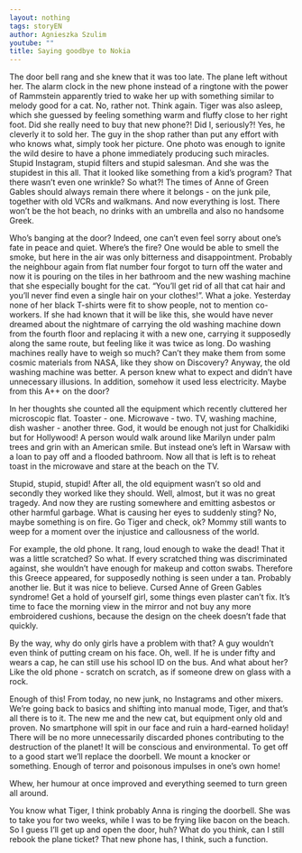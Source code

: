 ```yaml
---
layout: nothing
tags: storyEN
author: Agnieszka Szulim
youtube: ""
title: Saying goodbye to Nokia
---
```

The door bell rang and she knew that it was too late. The plane left without her. The alarm clock in the new phone instead of a ringtone with the power of Rammstein apparently tried to wake her up with something similar to melody good for a cat. No, rather not. Think again. Tiger was also asleep, which she guessed by feeling something warm and fluffy close to her right foot. Did she really need to buy that new phone?! Did I, seriously?! Yes, he cleverly it to sold her. The guy in the shop rather than put any effort with who knows what, simply took her picture. One photo was enough to ignite the wild desire to have a phone immediately producing such miracles. Stupid Instagram, stupid filters and stupid salesman. And she was the stupidest in this all. That it looked like something from a kid’s program? That there wasn’t even one wrinkle? So what?! The times of Anne of Green Gables should always remain there where it belongs - on the junk pile, together with old VCRs and walkmans. And now everything is lost. There won’t be the hot beach, no drinks with an umbrella and also no handsome Greek.

Who’s banging at the door? Indeed, one can’t even feel sorry about one’s fate in peace and quiet. Where’s the fire? One would be able to smell the smoke, but here in the air was only bitterness and disappointment. Probably the neighbour again from flat number four forgot to turn off the water and now it is pouring on the tiles in her bathroom and the new washing machine that she especially bought for the cat. “You’ll get rid of all that cat hair and you’ll never find even a single hair on your clothes!”. What a joke. Yesterday none of her black T-shirts were fit to show people, not to mention co-workers. If she had known that it will be like this, she would have never dreamed about the nightmare of carrying the old washing machine down from the fourth floor and replacing it with a new one, carrying it supposedly along the same route, but feeling like it was twice as long. Do washing machines really have to weigh so much? Can’t they make them from some cosmic materials from NASA, like they show on Discovery? Anyway, the old washing machine was better. A person knew what to expect and didn’t have unnecessary illusions. In addition, somehow it used less electricity. Maybe from this A++ on the door?

In her thoughts she counted all the equipment which recently cluttered her microscopic flat. Toaster - one. Microwave - two. TV, washing machine, dish washer - another three. God, it would be enough not just for Chalkidiki but for Hollywood! A person would walk around like Marilyn under palm trees and grin with an American smile. But instead one’s left in Warsaw with a loan to pay off and a flooded bathroom. Now all that is left is to reheat toast in the microwave and stare at the beach on the TV.

Stupid, stupid, stupid! After all, the old equipment wasn’t so old and secondly they worked like they should. Well, almost, but it was no great tragedy. And now they are rusting somewhere and emitting asbestos or other harmful garbage. What is causing her eyes to suddenly sting? No, maybe something is on fire. Go Tiger and check, ok? Mommy still wants to weep for a moment over the injustice and callousness of the world.


For example, the old phone. It rang, loud enough to wake the dead! That it was a little scratched? So what. If every scratched thing was discriminated against, she wouldn’t have enough for makeup and cotton swabs. Therefore this Greece appeared, for supposedly nothing is seen under a tan. Probably another lie. But it was nice to believe. Cursed Anne of Green Gables syndrome! Get a hold of yourself girl, some things even plaster can’t fix. It’s time to face the morning view in the mirror and not buy any more embroidered cushions, because the design on the cheek doesn’t fade that quickly.

By the way, why do only girls have a problem with that? A guy wouldn’t even think of putting cream on his face. Oh, well. If he is under fifty and wears a cap, he can still use his school ID on the bus. And what about her? Like the old phone - scratch on scratch, as if someone drew on glass with a rock.

Enough of this! From today, no new junk, no Instagrams and other mixers. We’re going back to basics and shifting into manual mode, Tiger, and that’s all there is to it. The new me and the new cat, but equipment only old and proven. No smartphone will spit in our face and ruin a hard-earned holiday! There will be no more unnecessarily discarded phones contributing to the destruction of the planet! It will be conscious and environmental. To get off to a good start we’ll replace the doorbell. We mount a knocker or something. Enough of terror and poisonous impulses in one’s own home!

Whew, her humour at once improved and everything seemed to turn green all around.

You know what Tiger, I think probably Anna is ringing the doorbell. She was to take you for two weeks, while I was to be frying like bacon on the beach. So I guess I’ll get up and open the door, huh? What do you think, can I still rebook the plane ticket? That new phone has, I think, such a function.